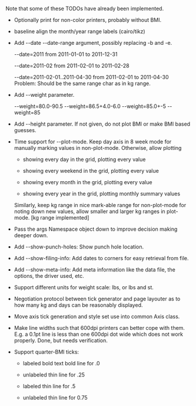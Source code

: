 Note that some of these TODOs have already been implemented.

  * Optionally print for non-color printers, probably without BMI.

  * baseline align the month/year range labels (cairo/tikz)

  * Add --date --date-range argument, possibly replacing -b and -e.

    --date=2011      from 2011-01-01 to 2011-12-31

    --date=2011-02   from 2011-02-01 to 2011-02-28

    --date=2011-02-01..2011-04-30   from 2011-02-01 to 2011-04-30
      Problem: Should be the same range char as in kg range.

  * Add --weight parameter.

    --weight=80.0-90.5
    --weight=86.5+4.0-6.0
    --weight=85.0+-5
    --weight=85

  * Add --height parameter. If not given, do not plot BMI or make BMI
    based guesses.

  * Time support for --plot-mode. Keep day axis in 8 week mode for
    manually marking values in non-plot-mode. Otherwise, allow
    plotting

      * showing every day in the grid, plotting every value

      * showing every weekend in the grid, plotting every value

      * showing every month in the grid, plotting every value

      * showing every year in the grid, plotting monthly summary
        values

    Similarly, keep kg range in nice mark-able range for non-plot-mode
    for noting down new values, allow smaller and larger kg ranges in
    plot-mode. [kg range implemented]

  * Pass the args Namespace object down to improve decision making
    deeper down.

  * Add --show-punch-holes: Show punch hole location.

  * Add --show-filing-info: Add dates to corners for easy retrieval
    from file.

  * Add --show-meta-info: Add meta information like the data file, the
    options, the driver used, etc.

  * Support different units for weight scale: lbs, or lbs and st.

  * Negotiation protocol between tick generator and page layouter as
    to how many kg and days can be reasonably displayed.

  * Move axis tick generation and style set use into common Axis
    class.

  * Make line widths such that 600dpi printers can better cope with
    them. E.g. a 0.1pt line is less than one 600dpi dot wide which
    does not work properly. Done, but needs verification.

  * Support quarter-BMI ticks:

      * labeled bold text bold line for .0

      * unlabeled thin line for .25

      * labeled thin line for .5

      * unlabeled thin line for 0.75
